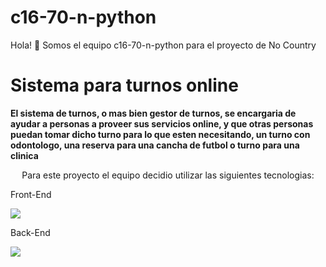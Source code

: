 # c16-70-n-python
Hola! 👋 Somos el equipo c16-70-n-python para el proyecto de No Country
# Sistema para turnos online
**El sistema de turnos, o mas bien gestor de turnos, se encargaria de ayudar a personas a proveer sus servicios online, y que otras personas puedan tomar dicho turno para lo que esten necesitando, un turno con odontologo, una reserva para una cancha de futbol o turno para una clinica**

<p align="center">
Para este proyecto el equipo decidio utilizar las siguientes tecnologias:
</p>

<p align="center">
  <p>Front-End</p>
  <a href="https://skillicons.dev">
    <img src="https://skillicons.dev/icons?i=html,boostrap,js" />
  </a>
  <p>Back-End</p>
  <a href="https://skillicons.dev">
    <img src="https://skillicons.dev/icons?i=python,flask,mysql" />
  </a>
</p>
